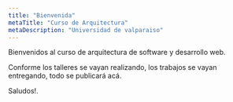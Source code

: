 ```yaml
---
title: "Bienvenida"
metaTitle: "Curso de Arquitectura"
metaDescription: "Universidad de valparaiso"
---
```


Bienvenidos al curso de arquitectura de software y desarrollo web.

Conforme los talleres se vayan realizando, los trabajos se vayan entregando, todo se publicará acá.



Saludos!.